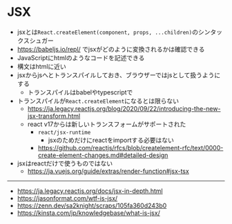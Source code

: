 # JSX

- jsxとは`React.createElement(component, props, ...children)`のシンタックスシュガー
- https://babeljs.io/repl/ でjsxがどのように変換されるかは確認できる
- JavaScriptにhtmlのようなコードを記述できる
- 構文はhtmlに近い
- jsxからjsへとトランスパイルしておき、ブラウザーではjsとして扱うようにする
  - トランスパイルはbabelやtypescriptで
- トランスパイルが`React.createElement`になるとは限らない
  - https://ja.legacy.reactjs.org/blog/2020/09/22/introducing-the-new-jsx-transform.html
  - react v17からは新しいトランスフォームがサポートされた
    - `react/jsx-runtime`
      - jsxのためだけにreactをimportする必要はない
    - https://github.com/reactjs/rfcs/blob/createlement-rfc/text/0000-create-element-changes.md#detailed-design
- jsxはreactだけで使うものではない
  - https://ja.vuejs.org/guide/extras/render-function#jsx-tsx

--- 

- https://ja.legacy.reactjs.org/docs/jsx-in-depth.html
- https://jasonformat.com/wtf-is-jsx/
- https://zenn.dev/sa2knight/scraps/105fa360d243b0
- https://kinsta.com/jp/knowledgebase/what-is-jsx/